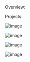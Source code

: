 Overview:


Projects:

![image](https://github.com/user-attachments/assets/fac02fc7-7b85-45a8-9315-2896d56cb5f9)


![image](https://github.com/user-attachments/assets/f55e93f7-7b03-4676-a492-ed1e3c611a3e)


![image](https://github.com/user-attachments/assets/cf70c93d-38da-44e1-b2a2-ee356730e347)


![image](https://github.com/user-attachments/assets/9947c5d5-5269-4204-aa9b-a0feddfc3f8d)
